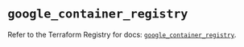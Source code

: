 # `google_container_registry`

Refer to the Terraform Registry for docs: [`google_container_registry`](https://registry.terraform.io/providers/hashicorp/google-beta/6.14.0/docs/resources/google_container_registry).

